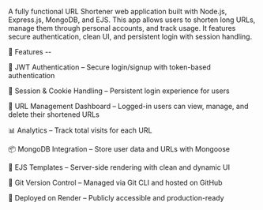 A fully functional URL Shortener web application built with Node.js, Express.js, MongoDB, and EJS. This app allows users to shorten long URLs, manage them through personal accounts, and track usage. It features secure authentication, clean UI, and persistent login with session handling.

🌟 Features --

🔐 JWT Authentication – Secure login/signup with token-based authentication

🍪 Session & Cookie Handling – Persistent login experience for users

🔗 URL Management Dashboard – Logged-in users can view, manage, and delete their shortened URLs

📊 Analytics – Track total visits for each URL

📦 MongoDB Integration – Store user data and URLs with Mongoose

🎨 EJS Templates – Server-side rendering with clean and dynamic UI

🧰 Git Version Control – Managed via Git CLI and hosted on GitHub

🚀 Deployed on Render – Publicly accessible and production-ready
